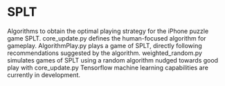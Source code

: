 # SPLT
Algorithms to obtain the optimal playing strategy for the iPhone puzzle game SPLT.
core_update.py defines the human-focused algorithm for gameplay.
AlgorithmPlay.py plays a game of SPLT, directly following recommendations suggested by the algorithm.
weighted_random.py simulates games of SPLT using a random algorithm nudged towards good play with core_update.py
Tensorflow machine learning capabilities are currently in development.
